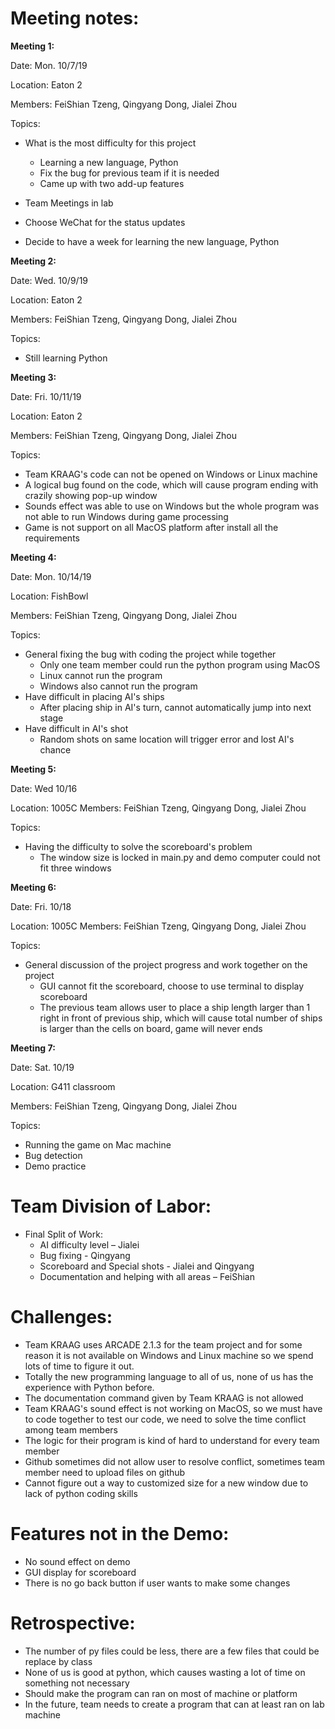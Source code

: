 # Meeting notes:

**Meeting 1:**

Date: Mon. 10/7/19

Location: Eaton 2

Members: FeiShian Tzeng, Qingyang Dong, Jialei Zhou

Topics:
-	What is the most difficulty for this project
    - Learning a new language, Python
    - Fix the bug for previous team if it is needed
    - Came up with two add-up features

-	Team Meetings in lab
- Choose WeChat for the status updates
- Decide to have a week for learning the new language, Python


**Meeting 2:**

Date: Wed. 10/9/19

Location: Eaton 2

Members: FeiShian Tzeng, Qingyang Dong, Jialei Zhou

Topics:

- Still learning Python

**Meeting 3:**

Date: Fri. 10/11/19

Location: Eaton 2

Members: FeiShian Tzeng, Qingyang Dong, Jialei Zhou

Topics:

- Team KRAAG's code can not be opened on Windows or Linux machine
- A logical bug found on the code, which will cause program ending with crazily showing pop-up window
- Sounds effect was able to use on Windows but the whole program was not able to run Windows during game processing
- Game is not support on all MacOS platform after install all the requirements

**Meeting 4:**

Date: Mon. 10/14/19

Location: FishBowl

Members: FeiShian Tzeng, Qingyang Dong, Jialei Zhou

Topics:
- General fixing the bug with coding the project while together
    - Only one team member could run the python program using MacOS
    - Linux cannot run the program
    - Windows also cannot run the program
- Have difficult in placing AI's ships
    - After placing ship in AI's turn, cannot automatically jump into next stage
- Have difficult in AI's shot
    - Random shots on same location will trigger error and lost AI's chance


**Meeting 5:**

Date: Wed 10/16

Location: 1005C
Members: FeiShian Tzeng, Qingyang Dong, Jialei Zhou

Topics:
- Having the difficulty to solve the scoreboard's problem
   - The window size is locked in main.py and demo computer could not fit three windows


**Meeting 6:**

Date: Fri. 10/18

Location: 1005C
Members: FeiShian Tzeng, Qingyang Dong, Jialei Zhou

Topics:
- General discussion of the project progress and work together on the project
   - GUI cannot fit the scoreboard, choose to use terminal to display scoreboard
   - The previous team allows user to place a ship length larger than 1 right in front of previous ship, which will cause total number of ships is larger than the cells on board, game will never ends


**Meeting 7:**

Date: Sat. 10/19

Location: G411 classroom

Members: FeiShian Tzeng, Qingyang Dong, Jialei Zhou

Topics:
- Running the game on Mac machine
- Bug detection
- Demo practice


# Team Division of Labor:

- Final Split of Work:
  - AI difficulty level – Jialei
  - Bug fixing - Qingyang
  - Scoreboard and Special shots - Jialei and Qingyang
  - Documentation and helping with all areas – FeiShian

# Challenges:

- Team KRAAG uses ARCADE 2.1.3 for the team project and for some reason it is not available on Windows and Linux machine
  so we spend lots of time to figure it out.
- Totally the new programming language to all of us, none of us has the experience with Python before.
- The documentation command given by Team KRAAG is not allowed 
- Team KRAAG's sound effect is not working on MacOS, so we must have to code together to test our code, we need to solve the time conflict among team members
- The logic for their program is kind of hard to understand for every team member
- Github sometimes did not allow user to resolve conflict, sometimes team member need to upload files on github
- Cannot figure out a way to customized size for a new window due to lack of python coding skills

# Features not in the Demo:

- No sound effect on demo
- GUI display for scoreboard
- There is no go back button if user wants to make some changes

# Retrospective:

- The number of py files could be less, there are a few files that could be replace by class
- None of us is good at python, which causes wasting a lot of time on something not necessary
- Should make the program can ran on most of machine or platform
- In the future, team needs to create a program that can at least ran on lab machine
